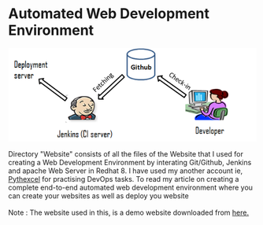 # Automated Web Development Environment

![](images/Jenkins-Github-Server.png)
 

Directory "Website" consists of all the files of the Website that I used for creating a Web Development Environment by interating Git/Github, Jenkins and apache Web Server in Redhat 8. I have used my another account ie, <a href="https://github.com/pythexcel">Pythexcel</a> for practising DevOps tasks. To read my article on creating a complete end-to-end automated web development environment where you can create your websites as well as deploy you website
<br><br>
Note : The website used in this, is a demo website downloaded from <a href="https://trendytheme.net/best-free-html-resume-templates-to-download/">here.</a>
